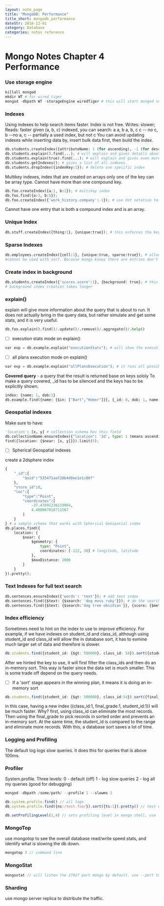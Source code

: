 ```yaml
---
layout: note_page
title: "MongoDB: Performance"
title_short: mongodb_performance
dateStr: 2016-12-01
category: Database
categories: notes reference
---
```

# Mongo Notes Chapter 4 Performance

### Use storage engine

```python
killall mongod
mkdir WT # for wired tiger
mongod -dbpath WT -storageEngine wiredTiger # this will start mongod server with wired tiger engine.
```

### Indexes

Using indexes to help search items faster. Index is not free.
Writes: slower;
Reads: faster
given (a, b, c) indexed, you can search:
a
a, b
a, b, c
c   -- no
c, b --no
a, c  -- partially a used index, but not c
You can avoid updating indexes while inserting data by, insert bulk data first, then build the index.

```python
db.students.createIndex({attributeName: 1 (for ascending), -1 (for descending)});
db.students.explain().find(...); # will explain and gives details about this query
db.students.explain(true).find(...); # will explain and gives even more details about this query, as well as running this query.
db.students.getIndexes(); # gives a list of all indexes.
db.students.dropIndex({indexKey:1}); # delete one specific index
```

Multikey indexes, index that are created on arrays
only one of the key can be array type. Cannot have more than one compound key.

```python
db.foo.createIndex({a;1, b:1}); # multikey index
db.foo.find({a:3, b:5});
db.foo.createIndex({'work_history.company':-1}); # use dot notation to create index berried deep
```

Cannot have one entry that is both a compound index and is an array.

### Unique Index

```python
db.stuff.createIndex({thing:1}, {unique:true}); # this enforces the key to be unique in the collection
```

### Sparse Indexes

```python
db.employees.createIndex({cell:1}, {unique:true, sparse:true}); # allows some entries to not have a cell
#cannot be used with sort. Because mongo knows there are entries don't have a cell
```

### Create index in background

```python
db.students.createIndex({'scores.score':1}, {background: true}; # this allows to access the same collection while the mongo is creating the index. So not block. Otherwise it will block the collection.
# background index creation takes longer
```

### explain()
explain will give more information about the query that is about to run. It does not actually bring in the query data, but rather simulate and get some stats, and it is very useful.

```python
db.foo.explain().find()/.update()/.remove()/.aggregate()/.help()
```

- [ ] execution stats mode on explain()

```python
var exp = db.example.explain("executionStats"); # will show the execution stats for the winning plan
```

- [ ] all plans execution mode on explain()

```python
var exp = db.example.explain("allPlansExecution"); # it runs all possible plan parallel and remember the one that is fastest.
```

**Covered query** - a query that the result is returned base on keys sololy
To make a query covered, _id has to be silenced and the keys has to be explicitly shown.

```python
index: {name: 1, dob:1}
db.example.find({name: {$in: ["Bart","Homer"]}}, {_id: 0, dob: 1, name: 1});
```

### Geospatial indexes

Make sure to have:

```python
'location': [x, y] # collection schema has this field
db.collectionName.ensureIndex({"location": '2d', type: 1 (means ascending)});
find({location: {$near: [x, y]}}).limit(5);
```

- [ ] Spherical Geospatial indexes

create a 2dsphere index

```python
{
    "_id":{
        "$oid":"535471aaf28b4d8ee1e1c86f"
    },
    "store_id":8,
    "loc":{
        "type":"Point",
        "coordinates":[
            -37.47891236119904,
            4.488667018711567
        ]
    }
} # a sample schema that works with Spherical Geospatial index
db.places.find({
    location: {
        $near: {
            $geometry: {
                type: "Point",
                coordinates: [-122, 38] # longitude, latitude
            },
            $maxDistance: 2000
        }
    }
}).pretty();
```

### Text Indexes for full text search

```python
db.sentences.ensureIndex({'words': 'text'}); # add text index
db.sentences.find({$text: {$search: 'dog moss ruby'}}); # do the search, find those have dog or moss or ruby. and it is case insensitive.
db.sentences.find({$text: {$search:'dog tree obsidian'}}, {score: {$meta: 'textScore'}}).sort({score: {$meta: 'textScore'}}); # will sort the results based on relevance
```

### Index efficiency

Sometimes need to hint on the index to use to improve efficiency. For example,
if we have indexes on student_id and class_id, although using student_id and class_id will allow the in database sort, it has to exmine much larger set of data and therefore is slower.

```typescript
db.students.find({student_id: {$gt: 500000}, class_id: 54}).sort({student_id: 1}).hint({class_id:1}) // use hind to instruct mongo to use specific index
```

After we hinted the key to use, it will first filter the class_ids and then do an in-memory sort. This way is faster since the data set is much smaller. This is some trade off depend on the query needs.

- [ ] If a 'sort' stage appears in the winning plan, it means it is doing an in-memory sort

```typescript
db.students.find({student_id: {$gt: 500000}, class_id:54}).sort({final_grade: 1})
```

in this case, having a new index ({class_id:1, final_grade:1, student_id:1}) will be much faster. Why?
first, using class_id can eliminate the most records. Then using the final_grade to pick records in sorted order and prevents an in-memory sort. At the same time, the student_id is compared to the range and eliminate more records. With this, a database sort saves a lot of time.

### Logging and Profiling

The default log logs slow queries. It does this for queries that is above 100ms.

### Profiler

System.profile. Three levels:
0 - default (off)
1 - log slow queries
2 - log all my queries (good for debugging)

```typescript
mongod -dbpath /some/path/ --profile 1 --slowms 2

db.system.profile.find() // all logs
db.system.profile.find({ns:/test.foo/}).sort({ts:1}).pretty() // test db, test collection. ns stands for name space, and ts stands for timestamp.

db.setProfilingLevel(1,4) // sets profiling level in mongo shell, use level 1 and slowms 4ms. use getProfilingStatus() to see the setting.
```

### MongoTop

use mongotop to see the overall database read/write speed stats, and identify what is slowing the db down.

```typescript
mongotop 3 // command line
```

### MongoStat

```typescript
mongostat // will listen the 27017 port mongo by default. use --port to change it
```

### Sharding

use mongo server replica to distribute the traffic.
